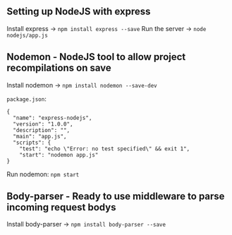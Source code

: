 ## Setting up NodeJS with express

Install express -> `npm install express --save`
Run the server -> `node nodejs/app.js`

## Nodemon - NodeJS tool to allow project recompilations on save
Install nodemon -> `npm install nodemon --save-dev`

`package.json`:

```
{
  "name": "express-nodejs",
  "version": "1.0.0",
  "description": "",
  "main": "app.js",
  "scripts": {
    "test": "echo \"Error: no test specified\" && exit 1",
    "start": "nodemon app.js"
}
```

Run nodemon: `npm start`

## Body-parser - Ready to use middleware to parse incoming request bodys
Install body-parser -> `npm install body-parser --save`